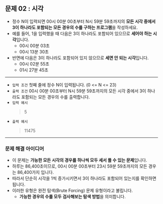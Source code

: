 ## 문제 02 : 시각
- 정수 N이 입력되면 00시 00분 00초부터 N시 59분 59초까지의 **모든 시각 중에서 3이 하나라도 포함되는 모든 경우의 수를 구하는 프로그램**을 작성하세요.
- 예를 들어, 1을 입력했을 때 다음은 3이 하나라도 포함되어 있으므로 **세어야 하는 시각**입니다.
  - 00시 00분 03초
  - 00시 13분 30초
- 반면에 다음은 3이 하나라도 포함되어 있지 않으므로 **세면 안 되는 시각**입니다.
  - 00시 02분 55초
  - 01시 27분 45초
---
- `입력 조건` 첫째 줄에 정수 N이 입력됩니다. (0 <= N <= 23)
- `출력 조건` 00시 00분 00초부터 N시 59분 59초까지의 모든 시각 중에서 3이 하나라도 포함되는 모든 경우의 수를 출력합니다.
- `입력 예시`
  > 5
- `출력 예시`
  > 11475
---
### 문제 해결 아이디어
- 이 문제는 **가능한 모든 시각의 경우를 하나씩 모두 세서 풀 수 있는 문제**입니다.
- 하루는 86,400초이므로, 00시 00분 00초부터 23시 59분 59초까지의 모든 경우는 86,400가지 입니다.
- 따라서 단순히 시각을 1씩 증가시키면서 3이 하나라도 포함되어 있는지를 확인하면 됩니다.
- 이러한 유형은 완전 탐색(Brute Forcing) 문제 유형이라고 불립니다.
  - **가능한 경우의 수를 모두 검사해보는 탐색 방법**을 의미합니다.